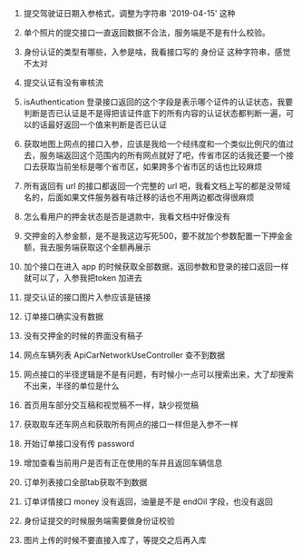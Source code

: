 1. 提交驾驶证日期入参格式，调整为字符串 '2019-04-15' 这种
2. 单个照片的提交接口一直返回数据不合法，服务端是不是有什么校验。
3. 身份认证的类型有哪些，入参是啥，我看接口写的 身份证 这种字符串，感觉不太对
4. 提交认证有没有审核流
5. isAuthentication 登录接口返回的这个字段是表示哪个证件的认证状态，我要判断是否已认证是不是得把该证件底下的所有内容的认证状态都判断一遍，可以的话最好返回一个值来判断是否已认证
6. 获取地图上网点的接口入参，应该是我给一个经纬度和一个类似比例尺的值过去，服务端返回这个范围内的所有网点就好了吧，传省市区的话我还要一个接口去获取当前坐标是哪个省市区，如果跨多个省市区的话也比较麻烦
7. 所有返回有 url 的接口都返回一个完整的 url 吧，我看文档上写的都是没带域名的，后面如果文件服务器有啥迁移的话也不用两边都改得很麻烦
8. 怎么看用户的押金状态是否是退款中，我看文档中好像没有
9. 交押金的入参金额，是不是我这边写死500，要不就加个参数配置一下押金金额，我去服务端获取这个金额再展示



1. 加个接口在进入 app 的时候获取全部数据，返回参数和登录的接口返回一样就可以了，入参我把token 加进去
2. 提交认证的接口图片入参应该是链接
3. 订单接口确实没有数据
4. 没有交押金的时候的界面没有稿子


1. 网点车辆列表 ApiCarNetworkUseController 查不到数据
2. 网点接口的半径逻辑是不是有问题，有时候小一点可以搜索出来，大了却搜索不出来，半径的单位是什么
3. 首页用车部分交互稿和视觉稿不一样，缺少视觉稿
4. 获取取车还车网点和获取所有网点的接口一样但是入参不一样


1. 开始订单接口没有传 password
2. 增加查看当前用户是否有正在使用的车并且返回车辆信息
3. 订单列表接口全部tab获取不到数据
4. 订单详情接口 money 没有返回，油量是不是 endOil 字段，也没有返回


1. 身份证提交的时候服务端需要做身份证校验
2. 图片上传的时候不要直接入库了，等提交之后再入库
